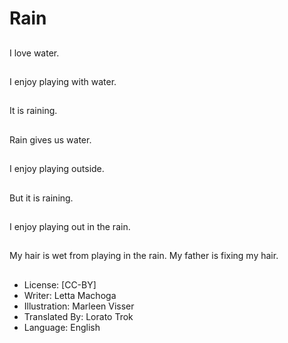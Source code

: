 # Rain

##
I love water.

##
I enjoy playing with
water.

##
It is raining.

##
Rain gives us water.

##
I enjoy playing outside.

##
But it is raining.

##
I enjoy playing out in
the rain.

##
My hair is wet from
playing in the rain.
My father is fixing my
hair.

##
* License: [CC-BY]
* Writer: Letta Machoga
* Illustration: Marleen Visser
* Translated By: Lorato Trok
* Language: English
